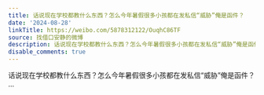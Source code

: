 ```yaml
---
title: 话说现在学校都教什么东西？怎么今年暑假很多小孩都在发私信“威胁”俺是函件？
date: '2024-08-28'
linkTitle: https://weibo.com/5878312122/OuqhC86TF
source: 找借口安静的微博
description: 话说现在学校都教什么东西？怎么今年暑假很多小孩都在发私信“威胁”俺是函件？  ...
disable_comments: true
---
```

话说现在学校都教什么东西？怎么今年暑假很多小孩都在发私信“威胁”俺是函件？  ...